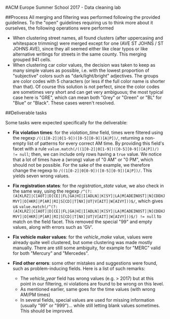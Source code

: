 #ACM Europe Summer School 2017 - Data cleaning lab

##Process
All merging and filtering was performed following the provided guidelines. 
To the "open" guidelines requiring us to think more about it ourselves, the following operations were performed

- When clustering street names, all found clusters (after uppercasing and whitespace trimming) were merged except for one (AVE ST JOHNS / ST JOHNS AVE), since they all seemed either like clear typos or like alternative writings for streets in the same county. This merging grouped 941 cells.
- When clustering car color values, the decision was taken to keep as many simple values as possible, i.e. with the lowest proportion of "subjective" colors such as "dark/light/bright" adjectives. The groups are color codes with 5 characters (or less if the full color name is shorter than that).
Of course this solution is not perfect, since the color codes are sometimes very short and can  get very ambiguous; the most typical case here is "GRE", which can mean both "Grey" or "Green" or "BL" for "Blue" or "Black". These cases weren't resolved.

##Deliverable tasks

Some tasks were expected specifically for the deliverable:

- **Fix violation times**: for the *violation_time* field, times were filtered using the regexp `/((1[0-2]|0[1-9])([0-5][0-9])[A|P])/`, returning a non-empty list of patterns for every correct AM time. By providing this field's facet with a rule `value.match(/((1[0-2]|0[1-9])([0-5][0-9])[A|P])/) != null`; then, we can include only rows having a `true` value.
We notice that a lot of times have a (wrong) value of "0 AM" or "0 PM", which should not be possible. For the sake of the example, we therefore change the regexp to  `/((1[0-2]|0[0-9])([0-5][0-9])[A|P])/`. This yields seven wrong values. 

- **Fix registration states**: for the *registration_state* value, we also check in the same way, using the regexp `/^(?:(A[KLRZ]|C[AOT]|D[CE]|FL|GA|HI|I[ADLN]|K[SY]|LA|M[ADEINOST]|N[CDEHJMVY]|O[HKR]|P[AR]|RI|S[CD]|T[NX]|UT|V[AIT]|W[AIVY]))$/`, which gives us `value.match(/^(?:(A[KLRZ]|C[AOT]|D[CE]|FL|GA|HI|I[ADLN]|K[SY]|LA|M[ADEINOST]|N[CDEHJMVY]|O[HKR]|P[AR]|RI|S[CD]|T[NX]|UT|V[AIT]|W[AIVY]))$/) != null` to match on the field facet. This removed the special "99" and empty values, along with errors such as 'GV'.

- **Fix vehicle maker values**: for the *vehicle_make* value, values were already quite well clustered, but some clustering was made mostly manually. There are still some ambiguity, for example for "MERC" valid for both "Mercury" and "Mercedes".

- **Find other errors**: some other mistakes and suggestions were found, such as problem-inducing fields. Here is a list of such remarks:
    * The *vehicle_year* field has wrong values (e.g. > 2017) but at this point in our filtering, ni violations are found to be wrong on this level.
    * As mentioned earlier, same goes for the time values (with wrong AM/PM times)
    * In several fields, special values are used for missing information (usually "99" or "999")... while still letting blank values sometimes. This should be improved.

